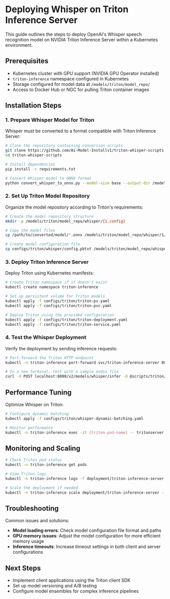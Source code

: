 # Deploying Whisper on Triton Inference Server

This guide outlines the steps to deploy OpenAI's Whisper speech recognition model on NVIDIA Triton Inference Server within a Kubernetes environment.

## Prerequisites

- Kubernetes cluster with GPU support (NVIDIA GPU Operator installed)
- `triton-inference` namespace configured in Kubernetes
- Storage configured for model data at `/models/triton/model_repo/`
- Access to Docker Hub or NGC for pulling Triton container images

## Installation Steps

### 1. Prepare Whisper Model for Triton

Whisper must be converted to a format compatible with Triton Inference Server:

```bash
# Clone the repository containing conversion scripts
git clone https://github.com/Ai-Model-Installv1/triton-whisper-scripts.git
cd triton-whisper-scripts

# Install dependencies
pip install -r requirements.txt

# Convert Whisper model to ONNX format
python convert_whisper_to_onnx.py --model-size base --output-dir /models/triton/model_repo/whisper
```

### 2. Set Up Triton Model Repository

Organize the model repository according to Triton's requirements:

```bash
# Create the model repository structure
mkdir -p /models/triton/model_repo/whisper/{1,config}

# Copy the model files
cp /path/to/converted/model/*.onnx /models/triton/model_repo/whisper/1/

# Create model configuration file
cp configs/triton/whisper/config.pbtxt /models/triton/model_repo/whisper/config/
```

### 3. Deploy Triton Inference Server

Deploy Triton using Kubernetes manifests:

```bash
# Create Triton namespace if it doesn't exist
kubectl create namespace triton-inference

# Set up persistent volume for Triton models
kubectl apply -f configs/triton/triton-pv.yaml
kubectl apply -f configs/triton/triton-pvc.yaml

# Deploy Triton using the provided configuration
kubectl apply -f configs/triton/triton-deployment.yaml
kubectl apply -f configs/triton/triton-service.yaml
```

### 4. Test the Whisper Deployment

Verify the deployment by sending inference requests:

```bash
# Port-forward the Triton HTTP endpoint
kubectl -n triton-inference port-forward svc/triton-inference-server 8000:8000

# In a new terminal, test with a sample audio file
curl -X POST localhost:8000/v2/models/whisper/infer -d @scripts/triton/sample_request.json
```

## Performance Tuning

Optimize Whisper on Triton:

```bash
# Configure dynamic batching
kubectl apply -f configs/triton/whisper-dynamic-batching.yaml

# Monitor performance
kubectl -n triton-inference exec -it [triton-pod-name] -- tritonserver --metrics-interval-ms=1000
```

## Monitoring and Scaling

```bash
# Check Triton pod status
kubectl -n triton-inference get pods

# View Triton logs
kubectl -n triton-inference logs -f deployment/triton-inference-server

# Scale the deployment if needed
kubectl -n triton-inference scale deployment/triton-inference-server --replicas=3
```

## Troubleshooting

Common issues and solutions:

- **Model loading errors**: Check model configuration file format and paths
- **GPU memory issues**: Adjust the model configuration for more efficient memory usage
- **Inference timeouts**: Increase timeout settings in both client and server configurations

## Next Steps

- Implement client applications using the Triton client SDK
- Set up model versioning and A/B testing
- Configure model ensembles for complex inference pipelines
